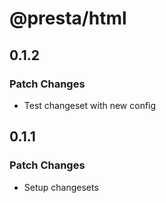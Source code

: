 # @presta/html

## 0.1.2

### Patch Changes

- Test changeset with new config

## 0.1.1

### Patch Changes

- Setup changesets
